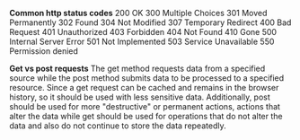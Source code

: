 **Common http status codes**
200 OK
300 Multiple Choices
301 Moved Permanently
302 Found
304 Not Modified
307 Temporary Redirect
400 Bad Request
401 Unauthorized
403 Forbidden
404 Not Found
410 Gone
500 Internal Server Error
501 Not Implemented
503 Service Unavailable
550 Permission denied

**Get vs post requests**
The get method requests data from a specified source while the post method submits data to be processed to a specified resource. Since a get request can be cached and remains in the browser history, so it should be used with less sensitive data. Additionally, post should be used for more "destructive" or permanent actions, actions that alter the data while get should be used for operations that do not alter the data and also do not continue to store the data repeatedly. 